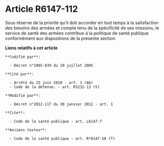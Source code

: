 # Article R6147-112

Sous réserve de la priorité qu'il doit accorder en tout temps à la satisfaction des besoins des armées et compte tenu de la
spécificité de ses missions, le service de santé des armées contribue à la politique de santé publique conformément aux
dispositions de la présente section.

**Liens relatifs à cet article**

	**Codifié par**:

	  - Décret n°2005-839 du 20 juillet 2005

	**Cité par**:

	  - Arrêté du 25 juin 2010 - art. 3 (Ab)
	  - Code de la défense. - art. R3232-13 (V)

	**Modifié par**:

	  - Décret n°2012-117 du 30 janvier 2012 - art. 1

	**Cite**:

	  - Code de la santé publique - art. L6147-7

	**Anciens textes**:

	  - Code de la santé publique - art. R*6147-50 (T)
